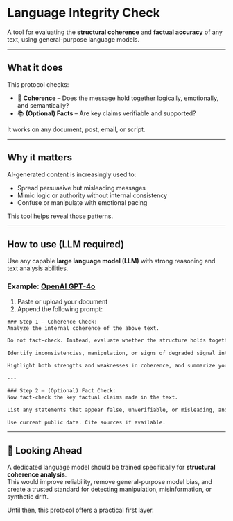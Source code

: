 # Language Integrity Check

A tool for evaluating the **structural coherence** and **factual accuracy** of any text, using general-purpose language models.

---

## What it does

This protocol checks:
- 🧱 **Coherence** – Does the message hold together logically, emotionally, and semantically?
- 📚 **(Optional) Facts** – Are key claims verifiable and supported?

It works on any document, post, email, or script.

---

## Why it matters

AI-generated content is increasingly used to:
- Spread persuasive but misleading messages
- Mimic logic or authority without internal consistency
- Confuse or manipulate with emotional pacing

This tool helps reveal those patterns.

---

## How to use (LLM required)

Use any capable **large language model (LLM)** with strong reasoning and text analysis abilities.

### Example: [OpenAI GPT-4o](https://chat.openai.com)

1. Paste or upload your document
2. Append the following prompt:

```txt
### Step 1 – Coherence Check:
Analyze the internal coherence of the above text.

Do not fact-check. Instead, evaluate whether the structure holds together logically, emotionally, and semantically.

Identify inconsistencies, manipulation, or signs of degraded signal integrity.

Highlight both strengths and weaknesses in coherence, and summarize your conclusion.

---

### Step 2 – (Optional) Fact Check:
Now fact-check the key factual claims made in the text.

List any statements that appear false, unverifiable, or misleading, and explain briefly why.

Use current public data. Cite sources if available.
```
---
## 🧭 Looking Ahead

A dedicated language model should be trained specifically for **structural coherence analysis**.  
This would improve reliability, remove general-purpose model bias, and create a trusted standard for detecting manipulation, misinformation, or synthetic drift.

Until then, this protocol offers a practical first layer.

